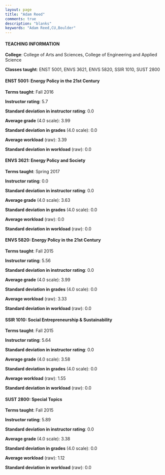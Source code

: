 ```yaml
---
layout: page
title: "Adam Reed" 
comments: true
description: "blanks"
keywords: "Adam Reed,CU,Boulder"
---
```

<head>
<script src="https://ajax.googleapis.com/ajax/libs/jquery/2.1.3/jquery.min.js"></script>
<script src="https://dl.dropboxusercontent.com/s/pc42nxpaw1ea4o9/highcharts.js?dl=0"></script>
<!-- <script src="../assets/js/highcharts.js"></script> -->
<style type="text/css">@font-face {
	font-family: "Bebas Neue";
	src: url(https://www.filehosting.org/file/details/544349/BebasNeue Regular.otf) format("opentype");
	}
	h1.Bebas { 
		font-family: "Bebas Neue", Verdana, Tahoma;
	}
</style>
</head>
	   
#### TEACHING INFORMATION

**College**: College of Arts and Sciences, College of Engineering and Applied Science

**Classes taught**: ENST 5001, ENVS 3621, ENVS 5820, SSIR 1010, SUST 2800

#### ENST 5001: Energy Policy in the 21st Century

**Terms taught**: Fall 2016

**Instructor rating**: 5.7

**Standard deviation in instructor rating**: 0.0

**Average grade** (4.0 scale): 3.99

**Standard deviation in grades** (4.0 scale): 0.0

**Average workload** (raw): 3.39

**Standard deviation in workload** (raw): 0.0

#### ENVS 3621: Energy Policy and Society

**Terms taught**: Spring 2017

**Instructor rating**: 0.0

**Standard deviation in instructor rating**: 0.0

**Average grade** (4.0 scale): 3.63

**Standard deviation in grades** (4.0 scale): 0.0

**Average workload** (raw): 0.0

**Standard deviation in workload** (raw): 0.0

#### ENVS 5820: Energy Policy in the 21st Century

**Terms taught**: Fall 2015

**Instructor rating**: 5.56

**Standard deviation in instructor rating**: 0.0

**Average grade** (4.0 scale): 3.99

**Standard deviation in grades** (4.0 scale): 0.0

**Average workload** (raw): 3.33

**Standard deviation in workload** (raw): 0.0

#### SSIR 1010: Social Entrepreneurship & Sustainability

**Terms taught**: Fall 2015

**Instructor rating**: 5.64

**Standard deviation in instructor rating**: 0.0

**Average grade** (4.0 scale): 3.58

**Standard deviation in grades** (4.0 scale): 0.0

**Average workload** (raw): 1.55

**Standard deviation in workload** (raw): 0.0

#### SUST 2800: Special Topics

**Terms taught**: Fall 2015

**Instructor rating**: 5.89

**Standard deviation in instructor rating**: 0.0

**Average grade** (4.0 scale): 3.38

**Standard deviation in grades** (4.0 scale): 0.0

**Average workload** (raw): 1.12

**Standard deviation in workload** (raw): 0.0

